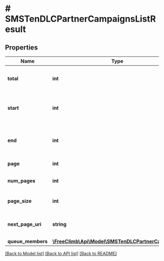 # # SMSTenDLCPartnerCampaignsListResult

## Properties

Name | Type | Description | Notes
------------ | ------------- | ------------- | -------------
**total** | **int** | Total amount of requested resource. | [optional]
**start** | **int** | Resource index at start of current page | [optional]
**end** | **int** | Resource index at end of current page | [optional]
**page** | **int** | Current page | [optional]
**num_pages** | **int** | Total number of pages | [optional]
**page_size** | **int** | Number of items per page | [optional]
**next_page_uri** | **string** | Uri to retrieve the next page of items | [optional]
**queue_members** | [**\FreeClimb\Api\Model\SMSTenDLCPartnerCampaign[]**](SMSTenDLCPartnerCampaign.md) |  | [optional]

[[Back to Model list]](../../README.md#models) [[Back to API list]](../../README.md#endpoints) [[Back to README]](../../README.md)
